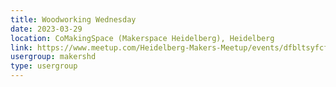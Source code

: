 ```yaml
---
title: Woodworking Wednesday
date: 2023-03-29
location: CoMakingSpace (Makerspace Heidelberg), Heidelberg
link: https://www.meetup.com/Heidelberg-Makers-Meetup/events/dfbltsyfcfbmc/
usergroup: makershd
type: usergroup
---
```

